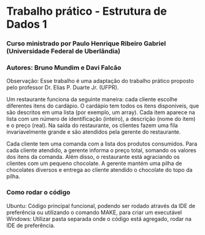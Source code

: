 # Trabalho prático - Estrutura de Dados 1 

### Curso ministrado por Paulo Henrique Ribeiro Gabriel (Universidade Federal de Uberlândia)
### Autores: Bruno Mundim e Davi Falcão

Observação: Esse trabalho é uma adaptação do trabalho prático proposto pelo professor Dr. Elias P. Duarte Jr. (UFPR).

Um restaurante funciona da seguinte maneira: cada cliente escolhe diferentes itens do
cardápio. O cardápio tem todos os itens disponíveis, que são descritos em uma lista (por
exemplo, um array). Cada item aparece na lista com um número de identificação (inteiro),
a descrição (nome do item) e o preço (real). Na saída do restaurante, os clientes fazem uma
fila invariavelmente grande e são atendidos pela gerente do restaurante.

Cada cliente tem uma comanda com a lista dos produtos consumidos. Para cada cliente atendido, a gerente informa o preço total, somando os valores dos itens da comanda.
Além disso, o restaurante está agraciando os clientes com um pequeno chocolate. A gerente mantém uma pilha de chocolates diversos e entrega ao cliente atendido o chocolate
do topo da pilha.


### Como rodar o código

Ubuntu: Código principal funcional, podendo ser rodado através da IDE de preferência ou utilizando o comando MAKE, para criar um executável
Windows: Utilizar pasta separada onde o código está agregado, rodar na IDE de preferência.
